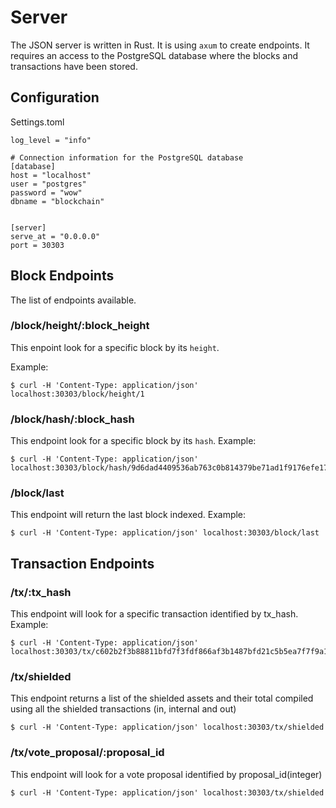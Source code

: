 # Server

The JSON server is written in Rust. It is using `axum` to create endpoints. It requires an access to the PostgreSQL database where the blocks and transactions have been stored.

## Configuration

Settings.toml

```
log_level = "info"

# Connection information for the PostgreSQL database
[database]
host = "localhost"
user = "postgres"
password = "wow"
dbname = "blockchain"


[server]
serve_at = "0.0.0.0"
port = 30303
```

## Block Endpoints

The list of endpoints available.

### /block/height/:block_height

This enpoint look for a specific block by its `height`.

Example:

```
$ curl -H 'Content-Type: application/json' localhost:30303/block/height/1
```

### /block/hash/:block_hash

This endpoint look for a specific block by its `hash`.
Example:

```
$ curl -H 'Content-Type: application/json' localhost:30303/block/hash/9d6dad4409536ab763c0b814379be71ad1f9176efe17292f143831fbad72109c
```

### /block/last

This endpoint will return the last block indexed.
Example:

```
$ curl -H 'Content-Type: application/json' localhost:30303/block/last
```

## Transaction Endpoints

### /tx/:tx_hash

This endpoint will look for a specific transaction identified by tx_hash.
Example:

```
$ curl -H 'Content-Type: application/json' localhost:30303/tx/c602b2f3b88811bfd7f3fdf866af3b1487bfd21c5b5ea7f7f9a16fb6bb915c24
```

### /tx/shielded

This endpoint returns a list of the shielded assets and their total compiled using all the shielded transactions (in, internal and out)

```
$ curl -H 'Content-Type: application/json' localhost:30303/tx/shielded
```

### /tx/vote_proposal/:proposal_id

This endpoint will look for a vote proposal identified by proposal_id(integer)

```
$ curl -H 'Content-Type: application/json' localhost:30303/tx/shielded
```

